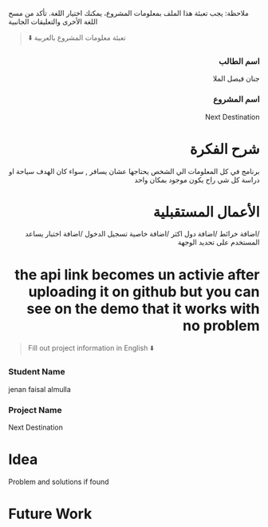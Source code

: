 
ملاحظة: يجب تعبئة هذا الملف بمعلومات المشروع، يمكنك اختيار اللغة. تأكد من مسح اللغة الأخرى والتعليقات الجانبية 
> ⬇️ تعبئة معلومات المشروع بالعربية  

<div dir="rtl">
  
### اسم الطالب
جنان فيصل الملا

### اسم المشروع
Next Destination

# شرح الفكرة
برنامج في كل المعلومات الي الشخص يحتاجها عشان يسافر , سواء كان الهدف سياحة او دراسة 
كل شي راح يكون موجود بمكان واحد

# الأعمال المستقبلية
/اضافة خرائط 
/اضافة دول اكثر
/اضافة خاصية تسجيل الدخول
/اضافة اختبار يساعد المستخدم على تحديد الوجهة

# the api link becomes un activie after uploading it on github but you can see on the demo that it works with no problem

</div>

> Fill out project information in English ⬇️
### Student Name
jenan faisal almulla

### Project Name
Next Destination

# Idea
Problem and solutions if found 


# Future Work 


